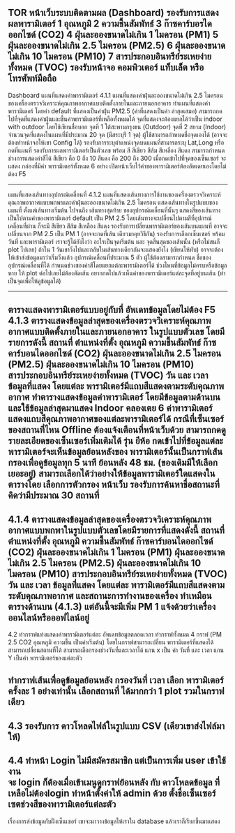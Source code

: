 TOR
หน้าเว็บระบบติดตามผล (Dashboard) รองรับการแสดงผลพารามิเตอร์
1 อุณหภูมิ
2 ความชื้นสัมพัทธ์
3 ก๊าซคาร์บอรไดออกไซด์ (CO2)
4 ฝุ่นละอองขนาดไม่เกิน 1 ไมครอน (PM1)
5 ฝุ่นละอองขนาดไม่เกิน 2.5 ไมครอน (PM2.5)
6 ฝุ่นละอองขนาดไม่เกิน 10 ไมครอน (PM10)
7 สารประกอบอินทรีย์ระเหยง่ายทั้งหมด (TVOC)
รองรับหน้าจอ คอมพิวเตอร์ แท็บเล็ต หรือ โทรศัพท์มือถือ
---------------------------------------
Dashboard แผนที่แสดงค่าพารามิเตอร์
4.1.1 แผนที่แสดงค่าฝุ่นละอองขนาดไม่เกิน 2.5 ไมครอน ของเครื่องตรวจวิเคราะห์คุณภาพอากาศแบบติดตั้งภายในและภายนอกอาคาร
ทำแผนที่แสดงค่าพารามิเตอร์ โดยค่า default ที่แสดงเป็นค่าฝุ่น PM2.5 (ค่าที่แสดงเป็นค่า ล่าสุดเสมอ)
สามารถกดไปที่จุดที่แสดงค่าฝุ่นและขึ้นค่าพารามิเตอร์ที่เหลือทั้งหมดได้
จุดที่แสดงจะต้องแยกได้ว่าเป็น indoor with outdoor โดยใช้เขียนชื่อบอก
จุดที่ 1 ใต้สะพานกรุงธน (Outdoor)
จุดที่ 2 สยาม (Indoor)
จำนวนจุดที่แสดงในแผนที่มีประมาณ 20 จุด  (มีสระบุรี 1 จุด)
ผู้ใช้สามารถกำหนดชื่อจุดเองได้ (อาจจะต้องทำหน้าจอให้เขา Config ได้)
รองรับการระบุตำแหน่งจุดบนแผนที่สามารถระบุ Lat,Long หรือ กดที่แผนที่ 
รองรับการผลพารามิเตอร์เป็นตัวเลข พร้อม สี 
สีเขียว
สีส้ม
สีเหลือง
สีแดง
สามารถกำหนดช่วงการแสดงค่าสีได้
สีเขียว คือ 0 ถึง 10 
สีแดง คือ 200 ถึง 300
เมื่อกดเข้าไปที่จุดของเซ็นเซอร์ จะแสดง กล่องที่มีค่า พารามิเตอร์ทั้งหมด 6 อย่าง
เปิดหน้าเว็บไว้ค่าของพารามิเตอร์ต้องอัพเดทเองโดยไม่ต้อง F5

-------------------------------------------------------------------------------
แผนที่แสดงเส้นทางอุปกรณ์เคลื่อนที่
4.1.2 แผนที่แสดงเส้นทางการใช้งานของเครื่องตรวจวิเคราะห์คุณภาพอากาศแบบพกพาและค่าฝุ่นละอองขนาดไม่เกิน 2.5 ไมครอน 
แสดงเส้นทางในรูปแบบของแผนที่ ตั้งแต่เส้นทางเริ่มต้น ไปจนถึง เส้นทางสุดท้าย ของอุปกรณ์เคลื่อนที่นั้นๆ
แสดงสีของเส้นทางเป็นไปตามค่าของพารามิเตอร์ default เป็น PM 2.5 
โดยเส้นทางจะเปลี่ยนไปตามสีที่อุปกรณ์เคลื่อนที่ผ่าน ก็จะมี
สีเขียว
สีส้ม
สีเหลือง
สีแดง
รองรับการเปลี่ยนพารามิเตอร์ของเส้นบนแผนที่
อาจจะเปลี่ยนจาก PM 2.5 เป็น PM 1 (อาจจะกดที่เส้น เดียวมาคุยวิธีกัน)
รองรับการเลือกเซ็นเซอร์ พร้อมวันที่ และพารามิเตอร์
เราจะรู้ได้ยังไงว่า อะไรเป็นจุดเริ่มต้น และ จุดสิ้นสุดของเส้นนั้น  (หรือไม่สนก็ plot ไปเลย)
ถ้าใน 1 วันเขาวิ่งไปและกลับในเส้นทางเดียวกันจะแสดงยังไง  (เขียนให้ทับ) อาจจะต้องให้เข้าส่งข้อมูลมาว่าเริ่มวิ่งแล้ว
อุปกรณ์เคลื่อนที่ประมาณ 5 ตัว
ผู้ใช้ต้องสามารถกำหนด ชื่อของอุปกรณ์เคลื่อนที่ได้
กำหนดช่วงของค่าสีโดยแยกแต่ละพารามิเตอร์ได้
ช่วงไหนที่ข้อมูลไม่ครบหรือข้อมูลหาย ให้ plot ต่อไปเลยไม่ต้องตัดเส้น
อยากกดไปแล้วเห็นค่าของพารามิเตอร์แต่ละจุดที่อยู่บนเส้น  (ทำเป็นจุดเพื่อให้ดูข้อมูลได้)

---------------------------------------------------------
ตารางแสดงพารามิเตอร์แบบอยู่กับที่   อัพเดทข้อมูลโดยไม่ต้อง F5
4.1.3 ตารางแสดงข้อมูลล่าสุดของเครื่องตรวจวิเคราะห์คุณภาพอากาศแบบติดตั้งภายในและภายนอกอาคาร ในรูปแบบตัวเลข โดยมีรายการดังนี้
สถานที่ ตำแหน่งที่ตั้ง
อุณหภูมิ
ความชื้นสัมพัทธ์
ก๊าซคาร์บอนไดออกไซด์ (CO2)
ฝุ่นละอองขนาดไม่เกิน 2.5 ไมครอน (PM2.5)
ฝุ่นละอองขนาดไม่เกิน 10 ไมครอน (PM10)
สารประกอบอินทรีย์ระเหยง่ายทั้งหมด (TVOC)
วัน และ เวลา ข้อมูลที่แสดง
โดยแต่ละ พารามิเตอร์มีแถบสีแสดงตามระดับคุณภาพอากาศ
ทำตารางแสดงข้อมูลค่าพารามิเตอร์ โดยมีข้อมูลตามด้านบน และใช้ข้อมูลล่าสุดมาแสดง
Indoor คลองเตย 6 ค่าพารามิเตอร์
แสดงแถบสีคุณภาพอากาศของแต่ละพารามิเตอร์ได้
กรณีที่เซ็นเซอร์ของสถานที่ไหน Offline ต้องแจ้งเตือนที่หน้าเว็บด้วย
สามารถกดดูรายละเอียดของเซ็นเซอร์เพิ่มเติมได้ 
รุ่น ยีห้อ 
กดเข้าไปที่ข้อมูลแต่ละ พารามิเตอร์จะเห็นข้อมูลย้อนหลังของ พารามิเตอร์นั้นเป็นกราฟเส้น
กรองเพื่อดูข้อมูลทุก 5 นาที ย้อนหลัง 48 ชม. (ของเดิมมีให้เลือกเยอะอยู่)
สามารถเลือกได้ว่าอย่างให้ข้อมูลพารามิเตอร์ใดแสดงในตารางโดย เลือกการตัวกรอง หน้าเว็บ
รองรับการค้นหาชื่อสถานะที่ คิดว่ามีประมาณ 30 สถานที่
--------------------------------------------------------------------------------
4.1.4 ตารางแสดงข้อมูลล่าสุดของเครื่องตรวจวิเคราะห์คุณภาพอากาศแบบพกพาในรูปแบบตัวเลขโดยมีรายการที่แสดงดังนี้ 
สถานที่ ตำแหน่งที่ตั้ง
อุณหภูมิ
ความชื้นสัมพัทธ์
ก๊าซคาร์บอนไดออกไซด์ (CO2)
ฝุ่นละอองขนาดไม่เกิน 1 ไมครอน (PM1)
ฝุ่นละอองขนาดไม่เกิน 2.5 ไมครอน (PM2.5)
ฝุ่นละอองขนาดไม่เกิน 10 ไมครอน (PM10)
สารประกอบอินทรีย์ระเหยง่ายทั้งหมด (TVOC)
วัน และ เวลา ข้อมูลที่แสดง
โดยแต่ละ พารามิเตอร์มีแถบสีแสดงตามระดับคุณภาพอากาศ  และสถานะการทำงานของเครื่อง 
ทำเหมือนตารางด้านบน (4.1.3) แต่อันนี้จะมีเพิ่ม PM 1
แจ้งด้วยว่าเครื่องออนไลน์หรือออฟไลน์อยู่
------------------------------------------------------
4.2
ทำกราฟแท่งแสดงค่าพารามิเตอร์แต่ละ  อัพเดทข้อมูลตลอดเวลา
ทำกราฟทั้งหมด 4 กราฟ (PM 2.5 CO2 อุณหภูมิ ความชื้น เป็นค่าเริ่มต้น)
โดยในกราฟสามารถเปลี่ยน พารามิเตอร์ที่แสดงได้ 
สามารถเปลี่ยนสถานที่ได้
สามารถเลือกรองช่วงวันที่และเวลาได้
แกน x เป็น ค่า วันที่ และ เวลา
แกน Y เป็นค่า พารามิเตอร์ของแต่ละตัว

ทำกราฟเส้นเพื่อดูข้อมูลย้อนหลัง
กรองวันที่ เวลา
เลือก พารามิเตอร์ ครั้งละ 1 อย่างเท่านั้น
เลือกสถานที่ ได้มากกว่า 1 plot รวมในกราฟเดียว
------------------------------------------
4.3 
รองรับการ ดาวโหลดไฟล์ในรูปแบบ CSV  (เดียวเขาส่งไฟล์มาให้)
------------------------------------------
4.4
ทำหน้า Login
ไม่มีสมัครสมาชิก แต่เป็นการเพิ่ม user เข้าใช้งาน  
จะ login ก็ต้องเมื่อเข้าเมนูดูกราฟย้อนหลัง กับ ดาวโหลดข้อมูล ที่เหลือไม่ต้องlogin
ทำหน้าตั้งค่าให้ admin ด้วย
ตั้งชื่อเซ็นเซอร์
เซตช่วงสีของพารามิเตอร์แต่ละตัว
------------------------------------------
เรื่องการส่งข้อมูลกับฝั่งเซ็นเซอร์ เขาจะมาวางข้อมูลให้เราใน database แล้วเราก็เรียกขึ้นมาแสดง